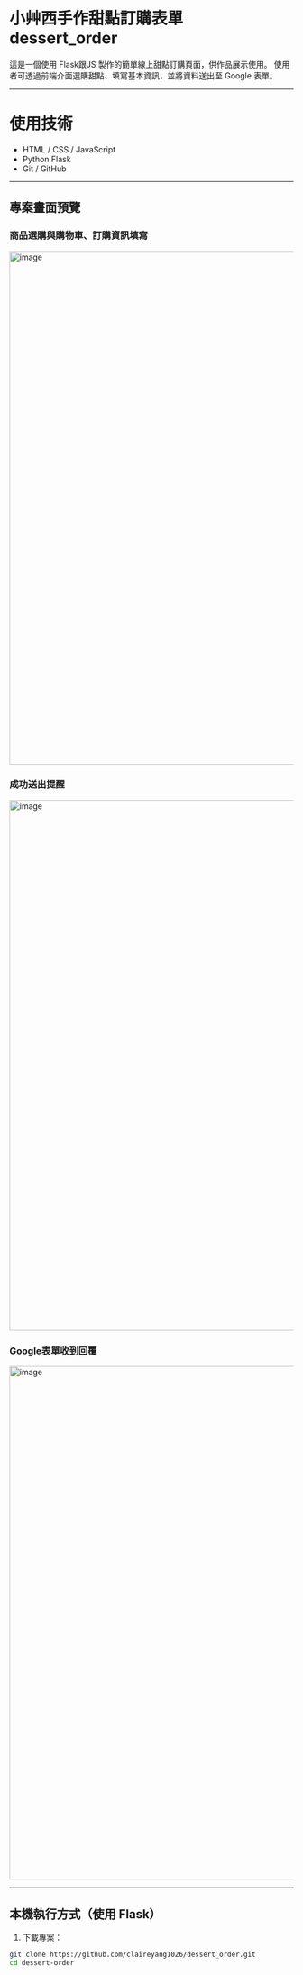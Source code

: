 ﻿# 小艸西手作甜點訂購表單 dessert_order

這是一個使用 Flask跟JS 製作的簡單線上甜點訂購頁面，供作品展示使用。
使用者可透過前端介面選購甜點、填寫基本資訊，並將資料送出至 Google 表單。

---

# 使用技術

- HTML / CSS / JavaScript
- Python Flask
- Git / GitHub
---

## 專案畫面預覽

### 商品選購與購物車、訂購資訊填寫
<img width="1920" height="911" alt="image" src="https://github.com/user-attachments/assets/32af76fe-fbf7-4f4d-8d37-68e9fd7efde7" />

### 成功送出提醒
<img width="1902" height="941" alt="image" src="https://github.com/user-attachments/assets/992de8fd-d4ce-42ff-8ced-b31a30be4d44" />

### Google表單收到回覆
<img width="1920" height="911" alt="image" src="https://github.com/user-attachments/assets/f3e914d7-3511-417a-a264-061ba0763e28" />


---

## 本機執行方式（使用 Flask）

1. 下載專案：
```bash
git clone https://github.com/claireyang1026/dessert_order.git
cd dessert-order


